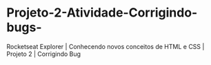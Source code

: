 # Projeto-2-Atividade-Corrigindo-bugs-
Rocketseat Explorer | Conhecendo novos conceitos de HTML e CSS | Projeto 2 | Corrigindo Bug
